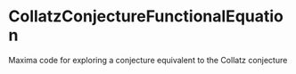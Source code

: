 # CollatzConjectureFunctionalEquation
Maxima code for exploring a conjecture equivalent to the Collatz conjecture
